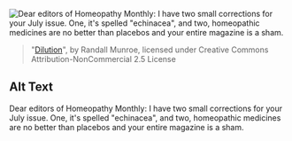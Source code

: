 ![Dear editors of Homeopathy Monthly: I have two small corrections for your July issue.  One, it's spelled "echinacea", and two, homeopathic medicines are no better than placebos and your entire magazine is a sham.](https://imgs.xkcd.com/comics/dilution.png)
> "[Dilution](https://xkcd.com/765/)", by Randall Munroe, licensed under Creative Commons Attribution-NonCommercial 2.5 License

## Alt Text
Dear editors of Homeopathy Monthly: I have two small corrections for your July issue.  One, it's spelled "echinacea", and two, homeopathic medicines are no better than placebos and your entire magazine is a sham.
